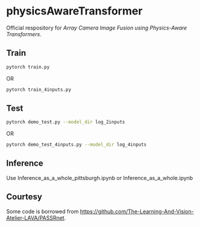 # physicsAwareTransformer
Official respository for *Array Camera Image Fusion using Physics-Aware Transformers*.

## Train

```bash
pytorch train.py
```
OR
```bash
pytorch train_4inputs.py
```

## Test

```bash
pytorch demo_test.py --model_dir log_2inputs
```
OR
```bash
pytorch demo_test_4inputs.py --model_dir log_4inputs
```

## Inference

Use Inference_as_a_whole_pittsburgh.ipynb or Inference_as_a_whole.ipynb

## Courtesy
Some code is borrowed from https://github.com/The-Learning-And-Vision-Atelier-LAVA/PASSRnet.
